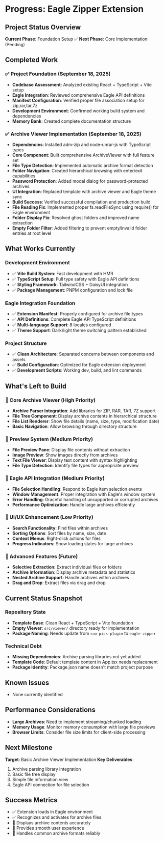 # Progress: Eagle Zipper Extension

## Project Status Overview
**Current Phase**: Foundation Setup ✅
**Next Phase**: Core Implementation (Pending)

## Completed Work

### ✅ Project Foundation (September 18, 2025)
- **Codebase Assessment**: Analyzed existing React + TypeScript + Vite setup
- **Eagle Integration**: Reviewed comprehensive Eagle API definitions
- **Manifest Configuration**: Verified proper file association setup for zip,rar,tar,7z
- **Development Environment**: Confirmed working build system and dependencies
- **Memory Bank**: Created complete documentation structure

### ✅ Archive Viewer Implementation (September 18, 2025)
- **Dependencies**: Installed adm-zip and node-unrar-js with TypeScript types
- **Core Component**: Built comprehensive ArchiveViewer with full feature set
- **File Type Detection**: Implemented automatic archive format detection
- **Folder Navigation**: Created hierarchical browsing with enter/exit capabilities
- **Password Protection**: Added modal dialog for password-protected archives
- **UI Integration**: Replaced template with archive viewer and Eagle theme sync
- **Build Success**: Verified successful compilation and production build
- **File Reading Fix**: Implemented proper fs.readFileSync using require() for Eagle environment
- **Folder Display Fix**: Resolved ghost folders and improved name extraction
- **Empty Folder Filter**: Added filtering to prevent empty/invalid folder entries at root level

## What Works Currently

### Development Environment
- ✅ **Vite Build System**: Fast development with HMR
- ✅ **TypeScript Setup**: Full type safety with Eagle API definitions
- ✅ **Styling Framework**: TailwindCSS + DaisyUI integration
- ✅ **Package Management**: PNPM configuration and lock file

### Eagle Integration Foundation
- ✅ **Extension Manifest**: Properly configured for archive file types
- ✅ **API Definitions**: Complete Eagle API TypeScript definitions
- ✅ **Multi-language Support**: 8 locales configured
- ✅ **Theme Support**: Dark/light theme switching pattern established

### Project Structure
- ✅ **Clean Architecture**: Separated concerns between components and assets
- ✅ **Build Configuration**: Optimized for Eagle extension deployment
- ✅ **Development Scripts**: Working dev, build, and lint commands

## What's Left to Build

### 🔄 Core Archive Viewer (High Priority)
- **Archive Parser Integration**: Add libraries for ZIP, RAR, TAR, 7Z support
- **File Tree Component**: Display archive contents in hierarchical structure
- **File List Renderer**: Show file details (name, size, type, modification date)
- **Basic Navigation**: Allow browsing through directory structure

### 🔄 Preview System (Medium Priority)
- **File Preview Pane**: Display file contents without extraction
- **Image Preview**: Show images directly from archives
- **Text File Viewer**: Display text content with syntax highlighting
- **File Type Detection**: Identify file types for appropriate preview

### 🔄 Eagle API Integration (Medium Priority)
- **File Selection Handling**: Respond to Eagle item selection events
- **Window Management**: Proper integration with Eagle's window system
- **Error Handling**: Graceful handling of unsupported or corrupted archives
- **Performance Optimization**: Handle large archives efficiently

### 🔄 UI/UX Enhancement (Low Priority)
- **Search Functionality**: Find files within archives
- **Sorting Options**: Sort files by name, size, date
- **Context Menus**: Right-click actions for files
- **Progress Indicators**: Show loading states for large archives

### 🔄 Advanced Features (Future)
- **Selective Extraction**: Extract individual files or folders
- **Archive Information**: Display archive metadata and statistics
- **Nested Archive Support**: Handle archives within archives
- **Drag and Drop**: Extract files via drag and drop

## Current Status Snapshot

### Repository State
- **Template Base**: Clean React + TypeScript + Vite foundation
- **Empty Viewer**: `src/viewer/` directory ready for implementation
- **Package Naming**: Needs update from `rao-pics-plugin` to `eagle-zipper`

### Technical Debt
- **Missing Dependencies**: Archive parsing libraries not yet added
- **Template Code**: Default template content in App.tsx needs replacement
- **Package Identity**: Package.json name doesn't match project purpose

## Known Issues
- None currently identified

## Performance Considerations
- **Large Archives**: Need to implement streaming/chunked loading
- **Memory Usage**: Monitor memory consumption with large file previews
- **Browser Limits**: Consider file size limits for client-side processing

## Next Milestone
**Target**: Basic Archive Viewer Implementation
**Key Deliverables**:
1. Archive parsing library integration
2. Basic file tree display
3. Simple file information view
4. Eagle API connection for file selection

## Success Metrics
- ✅ Extension loads in Eagle environment
- ✅ Recognizes and activates for archive files
- 🔄 Displays archive contents accurately
- 🔄 Provides smooth user experience
- 🔄 Handles common archive formats reliably